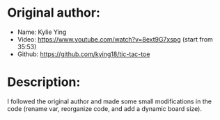 # Original author:

- Name: Kylie Ying
- Video: https://www.youtube.com/watch?v=8ext9G7xspg (start from 35:53)
- Github: https://github.com/kying18/tic-tac-toe

# Description:

I followed the original author and made some small modifications in the code (rename var, reorganize code, and add a dynamic board size).
